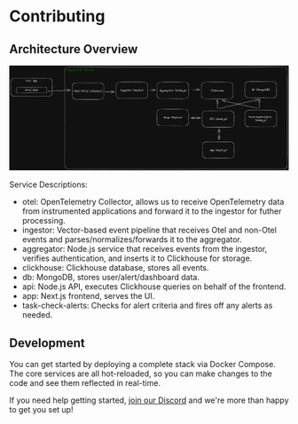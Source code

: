 # Contributing

## Architecture Overview

![architecture](./.github/images/architecture.png)

Service Descriptions:

- otel: OpenTelemetry Collector, allows us to receive OpenTelemetry data from
  instrumented applications and forward it to the ingestor for futher
  processing.
- ingestor: Vector-based event pipeline that receives Otel and non-Otel events
  and parses/normalizes/forwards it to the aggregator.
- aggregator: Node.js service that receives events from the ingestor, verifies
  authentication, and inserts it to Clickhouse for storage.
- clickhouse: Clickhouse database, stores all events.
- db: MongoDB, stores user/alert/dashboard data.
- api: Node.js API, executes Clickhouse queries on behalf of the frontend.
- app: Next.js frontend, serves the UI.
- task-check-alerts: Checks for alert criteria and fires off any alerts as
  needed.

## Development

You can get started by deploying a complete stack via Docker Compose. The core
services are all hot-reloaded, so you can make changes to the code and see them
reflected in real-time.

If you need help getting started,
[join our Discord](https://discord.gg/FErRRKU78j) and we're more than happy to
get you set up!
